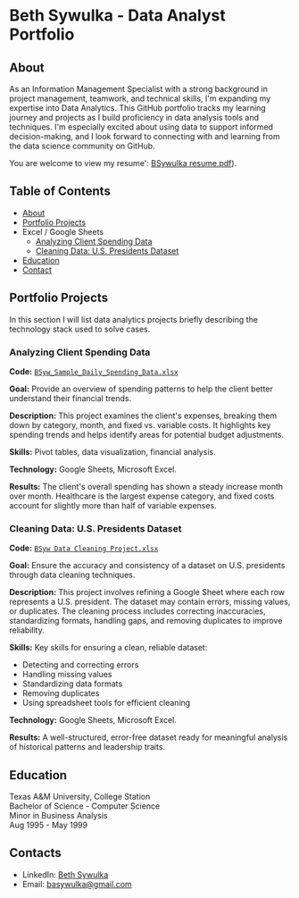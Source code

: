  # Beth Sywulka - Data Analyst Portfolio
## About
As an Information Management Specialist with a strong background in project management, teamwork, and technical skills, I'm expanding my expertise into Data Analytics. This GitHub portfolio tracks my learning journey and projects as I build proficiency in data analysis tools and techniques. I'm especially excited about using data to support informed decision-making, and I look forward to connecting with and learning from the data science community on GitHub.

You are welcome to view my resume': [BSywulka resume.pdf](https://github.com/BSywulka/BSyw-Data-Analysis-Portfolio/blob/e6e77f72a7a50c813a5f20f1fdcf0f91f0409f1d/BSywulka%20resume.pdf)).


## Table of Contents
- [About](https://github.com//BSywulka/BSyw-Data-Analysis-Portfolio/blob/main/README.md#about)
- [Portfolio Projects](https://github.com/BSywulka/BSyw-Data-Analysis-Portfolio/blob/main/README.md#portfolio-projects)
- Excel / Google Sheets
    - [Analyzing Client Spending Data](https://github.com/BSywulka/BSyw-Data-Analysis-Portfolio#analyzing-client-spending-data)
    - [Cleaning Data: U.S. Presidents Dataset](https://github.com/BSywulka/BSyw-Data-Analysis-Portfolio#cleaning-data-us-presidents-dataset)   
- [Education](https://github.com/BSywulka/BSyw-Data-Analysis-Portfolio/blob/main/README.md#education)  
- [Contact](https://github.com/BSywulka/BSyw-Data-Analysis-Portfolio/blob/main/README.md#contacts)
## Portfolio Projects
In this section I will list data analytics projects briefly describing the technology stack used to solve cases.

### Analyzing Client Spending Data
**Code:** [`BSyw_Sample_Daily_Spending_Data.xlsx`](https://drive.google.com/open?id=1i2L4pGrTScCKoOFq0nozDbb1DQ9L03Gn&usp=drive_copy)

**Goal:** Provide an overview of spending patterns to help the client better understand their financial trends.

**Description:** This project examines the client's expenses, breaking them down by category, month, and fixed vs. variable costs. It highlights key spending trends and helps identify areas for potential budget adjustments.

**Skills:** Pivot tables, data visualization, financial analysis.

**Technology:** Google Sheets, Microsoft Excel.

**Results:** The client's overall spending has shown a steady increase month over month. Healthcare is the largest expense category, and fixed costs account for slightly more than half of variable expenses.

### Cleaning Data: U.S. Presidents Dataset
**Code:** [`BSyw Data Cleaning Project.xlsx`](https://docs.google.com/spreadsheets/d/1-nmlRq9wXxXU8C4ikruNM4myD5d9gRJ_/edit?usp=sharing&ouid=113591391992023438063&rtpof=true&sd=true)

**Goal:** Ensure the accuracy and consistency of a dataset on U.S. presidents through data cleaning techniques.

**Description:** This project involves refining a Google Sheet where each row represents a U.S. president. The dataset may contain errors, missing values, or duplicates. The cleaning process includes correcting inaccuracies, standardizing formats, handling gaps, and removing duplicates to improve reliability.

**Skills:** Key skills for ensuring a clean, reliable dataset:
- Detecting and correcting errors
- Handling missing values
- Standardizing data formats
- Removing duplicates
- Using spreadsheet tools for efficient cleaning

**Technology:** Google Sheets, Microsoft Excel.

**Results:** A well-structured, error-free dataset ready for meaningful analysis of historical patterns and leadership traits.

## Education
Texas A&M University, College Station <br>
Bachelor of Science - Computer Science <br>
Minor in Business Analysis <br>
Aug 1995 - May 1999 <br>

## Contacts
- LinkedIn: [Beth Sywulka](https://www.linkedin.com/in/beth-sywulka-4a9078345/)
- Email: basywulka@gmail.com
